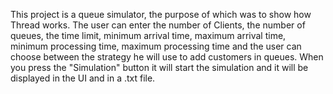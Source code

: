 This project is a queue simulator, the purpose of which was to show how Thread works. The user can enter the number of Clients, the number of queues, the time limit,
minimum arrival time, maximum arrival time, minimum processing time, maximum processing time and the user can choose between the strategy he will use to add customers 
in queues. When you press the "Simulation" button it will start the simulation and it will be displayed in the UI and in a .txt file.

